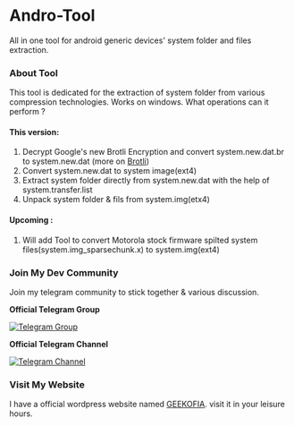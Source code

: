 # Andro-Tool
All in one tool for android generic devices' system folder and files extraction.

### About Tool
This tool is dedicated for the extraction of system folder from various compression technologies.
Works on windows.
What operations can it perform ?

#### This version:
1. Decrypt Google's new Brotli Encryption and convert system.new.dat.br to system.new.dat (more on [Brotli](https://en.wikipedia.org/wiki/Brotli))
2. Convert system.new.dat to system image(ext4)
3. Extract system folder directly from system.new.dat with the help of system.transfer.list
4. Unpack system folder & fils from system.img(etx4)

#### Upcoming :
1. Will add Tool to convert Motorola stock firmware spilted system files(system.img_sparsechunk.x) to system.img(ext4) 



### Join My Dev Community
Join my telegram community to stick together & various discussion.

**Official Telegram Group**

[![Telegram Group](http://icons.iconarchive.com/icons/froyoshark/enkel/128/Telegram-icon.png)](https://goo.gl/iEFPAh)

**Official Telegram Channel**

[![Telegram Channel](http://icons.iconarchive.com/icons/froyoshark/enkel/128/Telegram-icon.png)](https://goo.gl/YaTQMi)

### Visit My Website
I have a official wordpress website named [GEEKOFIA](https://geekofia.wordpress.com).
visit it in your leisure hours. 

